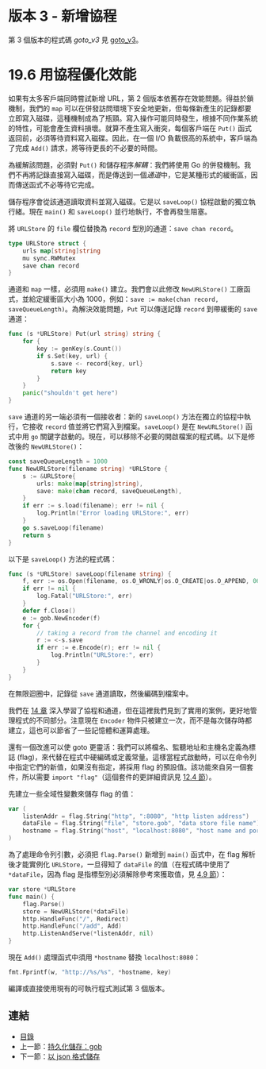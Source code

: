 # 版本 3 - 新增協程

第 3 個版本的程式碼 *goto_v3* 見 [goto_v3](examples/chapter_19/goto_v3)。

# 19.6 用協程優化效能

如果有太多客戶端同時嘗試新增 URL，第 2 個版本依舊存在效能問題。得益於鎖機制，我們的 `map` 可以在併發訪問環境下安全地更新，但每條新產生的記錄都要立即寫入磁碟，這種機制成為了瓶頸。寫入操作可能同時發生，根據不同作業系統的特性，可能會產生資料損壞。就算不產生寫入衝突，每個客戶端在 `Put()` 函式返回前，必須等待資料寫入磁碟。因此，在一個 I/O 負載很高的系統中，客戶端為了完成 `Add()` 請求，將等待更長的不必要的時間。

為緩解該問題，必須對 `Put()` 和儲存程序*解耦*：我們將使用 Go 的併發機制。我們不再將記錄直接寫入磁碟，而是傳送到一個*通道*中，它是某種形式的緩衝區，因而傳送函式不必等待它完成。

儲存程序會從該通道讀取資料並寫入磁碟。它是以 `saveLoop()` 協程啟動的獨立執行緒。現在 `main()` 和 `saveLoop()` 並行地執行，不會再發生阻塞。

將 `URLStore` 的 `file` 欄位替換為 `record` 型別的通道：`save chan record`。
```go
type URLStore struct {
	urls map[string]string
	mu sync.RWMutex
	save chan record
}
```

通道和 `map` 一樣，必須用 `make()` 建立。我們會以此修改 `NewURLStore()` 工廠函式，並給定緩衝區大小為 1000，例如：`save := make(chan record, saveQueueLength)`。為解決效能問題，`Put` 可以傳送記錄 `record` 到帶緩衝的 `save` 通道：
```go
func (s *URLStore) Put(url string) string {
	for {
		key := genKey(s.Count())
		if s.Set(key, url) {
			s.save <- record{key, url}
			return key
		}
	}
	panic("shouldn't get here")
}
```

`save` 通道的另一端必須有一個接收者：新的 `saveLoop()` 方法在獨立的協程中執行，它接收 `record` 值並將它們寫入到檔案。`saveLoop()` 是在 `NewURLStore()` 函式中用 `go` 關鍵字啟動的。現在，可以移除不必要的開啟檔案的程式碼。以下是修改後的 `NewURLStore()`：

```go
const saveQueueLength = 1000
func NewURLStore(filename string) *URLStore {
	s := &URLStore{
		urls: make(map[string]string),
		save: make(chan record, saveQueueLength),
	}
	if err := s.load(filename); err != nil {
		log.Println("Error loading URLStore:", err)
	}
	go s.saveLoop(filename)
	return s
}
```

以下是 `saveLoop()` 方法的程式碼：
```go
func (s *URLStore) saveLoop(filename string) {
	f, err := os.Open(filename, os.O_WRONLY|os.O_CREATE|os.O_APPEND, 0644)
	if err != nil {
		log.Fatal("URLStore:", err)
	}
	defer f.Close()
	e := gob.NewEncoder(f)
	for {
		// taking a record from the channel and encoding it
		r := <-s.save
		if err := e.Encode(r); err != nil {
			log.Println("URLStore:", err)
		}
	}
}
```

在無限迴圈中，記錄從 `save` 通道讀取，然後編碼到檔案中。

我們在 [14 章](14.0.md) 深入學習了協程和通道，但在這裡我們見到了實用的案例，更好地管理程式的不同部分。注意現在 `Encoder` 物件只被建立一次，而不是每次儲存時都建立，這也可以節省了一些記憶體和運算處理。

還有一個改進可以使 goto 更靈活：我們可以將檔名、監聽地址和主機名定義為標誌 (flag)，來代替在程式中硬編碼或定義常量。這樣當程式啟動時，可以在命令列中指定它們的新值，如果沒有指定，將採用 flag 的預設值。該功能來自另一個套件，所以需要 `import "flag"`（這個套件的更詳細資訊見 [12.4 節](12.4.md)）。

先建立一些全域性變數來儲存 flag 的值：
```go
var (
	listenAddr = flag.String("http", ":8080", "http listen address")
	dataFile = flag.String("file", "store.gob", "data store file name")
	hostname = flag.String("host", "localhost:8080", "host name and port")
)
```

為了處理命令列引數，必須把 `flag.Parse()` 新增到 `main()` 函式中，在 flag 解析後才能實例化 `URLStore`，一旦得知了 `dataFile` 的值（在程式碼中使用了 `*dataFile`，因為 flag 是指標型別必須解除參考來獲取值，見 [4.9 節](04.9.md)）：
```go
var store *URLStore
func main() {
	flag.Parse()
	store = NewURLStore(*dataFile)
	http.HandleFunc("/", Redirect)
	http.HandleFunc("/add", Add)
	http.ListenAndServe(*listenAddr, nil)
}
```

現在 `Add()` 處理函式中須用 `*hostname` 替換 `localhost:8080`：
```go
fmt.Fprintf(w, "http://%s/%s", *hostname, key)
```

編譯或直接使用現有的可執行程式測試第 3 個版本。

## 連結

- [目錄](directory.md)
- 上一節：[持久化儲存：gob](19.5.md)
- 下一節：[以 json 格式儲存](19.7.md)
